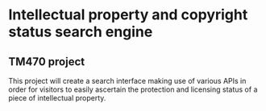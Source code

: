 Intellectual property and copyright status search engine
========================================================

TM470 project
-------------

This project will create a search interface making use of various APIs in order for visitors to easily ascertain the protection and licensing status of a piece of intellectual property.
